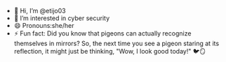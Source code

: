 - 👋 Hi, I’m @etijo03
- 👀 I’m interested in cyber security 
- 😄 Pronouns:she/her
- ⚡ Fun fact: Did you know that pigeons can actually recognize themselves in mirrors? So, the next time you see a pigeon staring at its reflection, it might just be thinking, "Wow, I look good today!" 🐦🪞

<!---
etijo03/etijo03 is a ✨ special ✨ repository because its `README.md` (this file) appears on your GitHub profile.
You can click the Preview link to take a look at your changes.
--->
